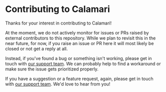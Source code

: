 # Contributing to Calamari

Thanks for your interest in contributing to Calamari!

At the moment, we do not actively monitor for issues or PRs raised by external contributors to this repository. 
While we plan to revisit this in the near future, for now, if you raise an issue or PR here it will most likely be closed or not get a reply at all. 

Instead, if you've found a bug or something isn't working, please get in touch with [our support team](https://octopus.com/support). We can probably help to find a workaround or make sure the issue gets prioritized properly.

If you have a suggestion or a feature request, again, please get in touch with [our support team](https://octopus.com/support). We'd love to hear from you!

